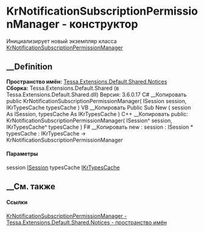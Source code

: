 # KrNotificationSubscriptionPermissionManager - конструктор
Инициализирует новый экземпляр класса
[KrNotificationSubscriptionPermissionManager](T_Tessa_Extensions_Default_Shared_Notices_KrNotificationSubscriptionPermissionManager.htm)
##  __Definition
 **Пространство имён:**
[Tessa.Extensions.Default.Shared.Notices](N_Tessa_Extensions_Default_Shared_Notices.htm)  
 **Сборка:** Tessa.Extensions.Default.Shared (в
Tessa.Extensions.Default.Shared.dll) Версия: 3.6.0.17
C# __Копировать
     public KrNotificationSubscriptionPermissionManager(
    	ISession session,
    	IKrTypesCache typesCache
    )
VB __Копировать
     Public Sub New ( 
    	session As ISession,
    	typesCache As IKrTypesCache
    )
C++ __Копировать
     public:
    KrNotificationSubscriptionPermissionManager(
    	ISession^ session, 
    	IKrTypesCache^ typesCache
    )
F# __Копировать
     new : 
            session : ISession * 
            typesCache : IKrTypesCache -> KrNotificationSubscriptionPermissionManager
#### Параметры
session [ISession](T_Tessa_Platform_Runtime_ISession.htm)
typesCache
[IKrTypesCache](T_Tessa_Extensions_Default_Shared_Workflow_KrProcess_IKrTypesCache.htm)
## __См. также
#### Ссылки
[KrNotificationSubscriptionPermissionManager -
](T_Tessa_Extensions_Default_Shared_Notices_KrNotificationSubscriptionPermissionManager.htm)
[Tessa.Extensions.Default.Shared.Notices - пространство
имён](N_Tessa_Extensions_Default_Shared_Notices.htm)
